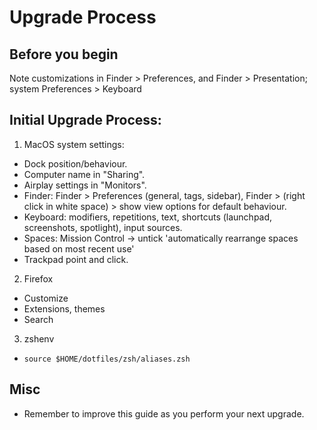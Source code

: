 # Upgrade Process

## Before you begin
Note customizations in Finder > Preferences, and Finder > Presentation; system Preferences > Keyboard

## Initial Upgrade Process:
1. MacOS system settings:
  - Dock position/behaviour.
  - Computer name in "Sharing".
  - Airplay settings in "Monitors".
  - Finder: Finder > Preferences (general, tags, sidebar), Finder > (right click in white space) > show view options for default behaviour.
  - Keyboard: modifiers, repetitions, text, shortcuts (launchpad, screenshots, spotlight), input sources.
  - Spaces: Mission Control -> untick 'automatically rearrange spaces based on most recent use'
  - Trackpad point and click.
2. Firefox
  - Customize
  - Extensions, themes
  - Search
3. zshenv
  - `source $HOME/dotfiles/zsh/aliases.zsh`

## Misc
- Remember to improve this guide as you perform your next upgrade.

